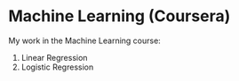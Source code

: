 # Machine Learning (Coursera)
My work in the Machine Learning course:
<ol><li>Linear Regression</li>
<li>Logistic Regression</li></ol>
